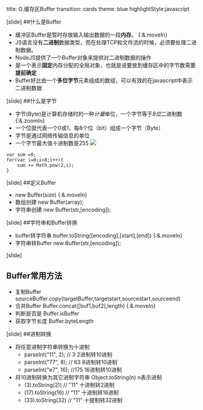 title: G.缓存区Buffer
transition: cards
theme: blue
highlightStyle:javascript

[slide]
##什么是Buffer
- 缓冲区Buffer是暂时存放输入输出数据的一段**内存**。 {:&.moveIn}
- JS语言没有**二进制**数据类型，而在处理TCP和文件流的时候，必须要处理二进制数据。
- NodeJS提供了一个Buffer对象来提供对二进制数据的操作
- 是一个表示**固定**内存分配的全局对象，也就是说要放到缓存区中的字节数需要**提前确定**
- Buffer好比由一个**多位字节**元素组成的数组，可以有效的在javascript中表示二进制数据

[slide]
##什么是字节
* 字节(Byte)是计算机存储时的一种*计量*单位，一个字节等于*8位*二进制数 {:&.zoomIn}
* 一个位就代表一个0或1，每8个位（bit）组成一个字节（Byte）
* 字节是通过网络传输信息的单位
* 一个字节最大值十进制数是255
   <img src="http://7xjf2l.com2.z0.glb.qiniucdn.com/bytes.jpg" class="img-responsive">
```
var sum =0;
for(var i=0;i<8;i++){
    sum += Math.pow(2,i);
}
```

[slide]
##定义Buffer
* new Buffer(size) {:&.moveIn}
* 数组创建 new Buffer(array);
* 字符串创建 new Buffer(str,[encoding]);

[slide]
##字符串和Buffer转换
* buffer转字符串 buffer.toString([encoding],[start],[end]) {:&.moveIn}
* 字符串转Buffer  new Buffer(str,[encoding]);

[slide]
## Buffer常用方法
* 复制Buffer sourceBuffer.copy(targetBuffer,targetstart,sourcestart,sourceend)
* 合并Buffer Buffer.concat([buf1,buf2],length)  {:&.moveIn}
* 判断是否是 Buffer.isBuffer
* 获取字节长度 Buffer.byteLength

[slide]
##进制转换
* 将任意进制字符串转换为十进制
  * parseInt("11", 2);   // 3   2进制转10进制
  * parseInt("77", 8);   // 63  8进制转10进制
  * parseInt("e7", 16);  //175  16进制转10进制
* 将10进制转换为其它进制字符串 Object.toString(n) n表示进制
  * (3).toString(2))   // "11" 十进制转2进制
  * (17).toString(16)  // "11" 十进制转16进制
  * (33).toString(32)  // "11" 十提制转32进制
